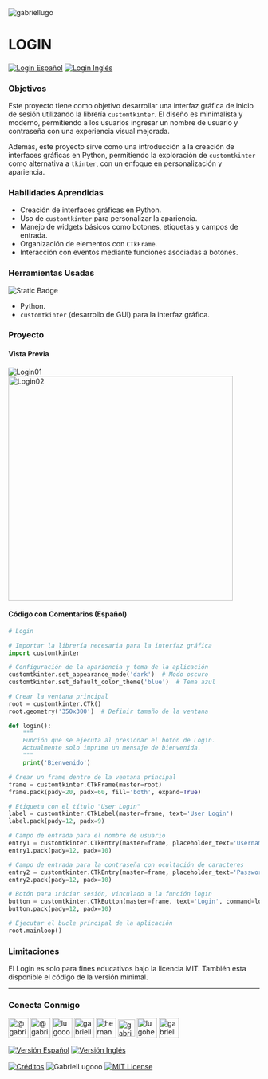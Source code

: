 <img align="center" src="https://media.licdn.com/dms/image/v2/D4D16AQGUNxQ7NSC05A/profile-displaybackgroundimage-shrink_350_1400/profile-displaybackgroundimage-shrink_350_1400/0/1738695150340?e=1744243200&v=beta&t=oXX-ixT9bR3dJcYCLv4KBs5wjKFoeP0524kFGHQMYmQ" alt="gabriellugo" />

# LOGIN

<a href="https://github.com/GabrielLugooo/Login/blob/main/README%20Spanish.md" target="_blank" rel="noreferrer noopener"> <img align="center" src="https://img.shields.io/badge/Login%20Español-000000" alt="Login Español" /></a>
<a href="https://github.com/GabrielLugooo/Login" target="_blank" rel="noreferrer noopener"> <img align="center" src="https://img.shields.io/badge/Login%20Inglés-green" alt="Login Inglés" /></a>

### Objetivos

Este proyecto tiene como objetivo desarrollar una interfaz gráfica de inicio de sesión utilizando la librería `customtkinter`. El diseño es minimalista y moderno, permitiendo a los usuarios ingresar un nombre de usuario y contraseña con una experiencia visual mejorada.

Además, este proyecto sirve como una introducción a la creación de interfaces gráficas en Python, permitiendo la exploración de `customtkinter` como alternativa a `tkinter`, con un enfoque en personalización y apariencia.

### Habilidades Aprendidas

- Creación de interfaces gráficas en Python.
- Uso de `customtkinter` para personalizar la apariencia.
- Manejo de widgets básicos como botones, etiquetas y campos de entrada.
- Organización de elementos con `CTkFrame`.
- Interacción con eventos mediante funciones asociadas a botones.

### Herramientas Usadas

![Static Badge](https://img.shields.io/badge/Python-000000?logo=python&logoSize=auto)

- Python.
- `customtkinter` (desarrollo de GUI) para la interfaz gráfica.

### Proyecto

#### Vista Previa

<img align="center" src="https://i.imgur.com/vksNgqS.jpeg" alt="Login01" />
<img align="center" src="https://i.imgur.com/D4w03G0.jpeg" alt="Login02" height="450" />

#### Código con Comentarios (Español)

```python
# Login

# Importar la librería necesaria para la interfaz gráfica
import customtkinter

# Configuración de la apariencia y tema de la aplicación
customtkinter.set_appearance_mode('dark')  # Modo oscuro
customtkinter.set_default_color_theme('blue')  # Tema azul

# Crear la ventana principal
root = customtkinter.CTk()
root.geometry('350x300')  # Definir tamaño de la ventana

def login():
    """
    Función que se ejecuta al presionar el botón de Login.
    Actualmente solo imprime un mensaje de bienvenida.
    """
    print('Bienvenido')

# Crear un frame dentro de la ventana principal
frame = customtkinter.CTkFrame(master=root)
frame.pack(pady=20, padx=60, fill='both', expand=True)

# Etiqueta con el título "User Login"
label = customtkinter.CTkLabel(master=frame, text='User Login')
label.pack(pady=12, padx=9)

# Campo de entrada para el nombre de usuario
entry1 = customtkinter.CTkEntry(master=frame, placeholder_text='Username')
entry1.pack(pady=12, padx=10)

# Campo de entrada para la contraseña con ocultación de caracteres
entry2 = customtkinter.CTkEntry(master=frame, placeholder_text='Password', show='*')
entry2.pack(pady=12, padx=10)

# Botón para iniciar sesión, vinculado a la función login
button = customtkinter.CTkButton(master=frame, text='Login', command=login)
button.pack(pady=12, padx=10)

# Ejecutar el bucle principal de la aplicación
root.mainloop()
```

### Limitaciones

El Login es solo para fines educativos bajo la licencia MIT.
También esta disponible el código de la versión mínimal.

---

<h3 align="left">Conecta Conmigo</h3>

<p align="left">
<a href="https://www.youtube.com/@gabriellugooo" target="_blank" rel="noreferrer noopener"> <img align="center" src="https://img.icons8.com/?size=50&id=55200&format=png" alt="@gabriellugooo" height="40" width="40" /></a>
<a href="http://www.tiktok.com/@gabriellugooo" target="_blank" rel="noreferrer noopener"> <img align="center" src="https://img.icons8.com/?size=50&id=118638&format=png" alt="@gabriellugooo" height="40" width="40" /></a>
<a href="https://instagram.com/lugooogabriel" target="_blank" rel="noreferrer noopener"> <img align="center" src="https://img.icons8.com/?size=50&id=32309&format=png" alt="lugooogabriel" height="40" width="40" /></a>
<a href="https://twitter.com/gabriellugo__" target="_blank" rel="noreferrer noopener"> <img align="center" src="https://img.icons8.com/?size=50&id=phOKFKYpe00C&format=png" alt="gabriellugo__" height="40" width="40" /></a>
<a href="https://www.linkedin.com/in/hernando-gabriel-lugo" target="_blank" rel="noreferrer noopener"> <img align="center" src="https://img.icons8.com/?size=50&id=8808&format=png" alt="hernando-gabriel-lugo" height="40" width="40" /></a>
<a href="https://github.com/GabrielLugooo" target="_blank" rel="noreferrer noopener"> <img align="center" src="https://img.icons8.com/?size=80&id=AngkmzgE6d3E&format=png" alt="gabriellugooo" height="34" width="34" /></a>
<a href="mailto:lugohernandogabriel@gmail.com"> <img align="center" src="https://img.icons8.com/?size=50&id=38036&format=png" alt="lugohernandogabriel@gmail.com" height="40" width="40" /></a>
<a href="https://linktr.ee/gabriellugooo" target="_blank" rel="noreferrer noopener"> <img align="center" src="https://simpleicons.org/icons/linktree.svg" alt="gabriellugooo" height="40" width="40" /></a>
</p>

<p align="left">
<a href="https://github.com/GabrielLugooo/GabrielLugooo/blob/main/Readme%20Spanish.md" target="_blank" rel="noreferrer noopener"> <img align="center" src="https://img.shields.io/badge/Versión%20Español-000000" alt="Versión Español" /></a>
<a href="https://github.com/GabrielLugooo/GabrielLugooo/blob/main/README.md" target="_blank" rel="noreferrer noopener"> <img align="center" src="https://img.shields.io/badge/Versión%20Inglés-Green" alt="Versión Inglés" /></a>

</p>

<a href="https://linktr.ee/gabriellugooo" target="_blank" rel="noreferrer noopener"> <img align="center" src="https://img.shields.io/badge/Créditos-Gabriel%20Lugo-green" alt="Créditos" /></a>
<img align="center" src="https://komarev.com/ghpvc/?username=GabrielLugoo&label=Vistas%20del%20Perfil&color=green&base=2000" alt="GabrielLugooo" />
<a href="" target="_blank" rel="noreferrer noopener"> <img align="center" src="https://img.shields.io/badge/License-MIT-green" alt="MIT License" /></a>
